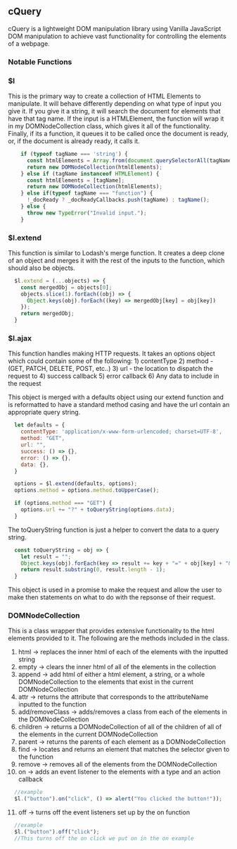 ## cQuery

cQuery is a lightweight DOM manipulation library using Vanilla JavaScript DOM manipulation to achieve vast functionality for controlling the elements of a webpage.

### Notable Functions

### $l

  This is the primary way to create a collection of HTML Elements to manipulate. It will behave differently depending on what type of input you give it. If you give it a string, it will search the document for elements that have that tag name. If the input is a HTMLElement, the function will wrap it in my DOMNodeCollection class, which gives it all of the functionality. Finally, if its a function, it queues it to be called once the document is ready, or, if the document is already ready, it calls it.


  ```JavaScript
      if (typeof tagName === 'string') {
        const htmlElements = Array.from(document.querySelectorAll(tagName));
        return new DOMNodeCollection(htmlElements);
      } else if (tagName instanceof HTMLElement) {
        const htmlElements = [tagName];
        return new DOMNodeCollection(htmlElements);
      } else if(typeof tagName === "function") {
        !_docReady ? _docReadyCallbacks.push(tagName) : tagName();
      } else {
        throw new TypeError("Invalid input.");
      }
  ```

### $l.extend

  This function is similar to Lodash's merge function. It creates a deep clone of an object and merges it with the rest of the inputs to the function, which should also be objects.

  ```JavaScript
    $l.extend = (...objects) => {
      const mergedObj = objects[0];
      objects.slice(1).forEach((obj) => {
        Object.keys(obj).forEach((key) => mergedObj[key] = obj[key])
      });
      return mergedObj;
    }
  ```

### $l.ajax

  This function handles making HTTP requests. It takes an options object which could contain some of the following:
    1) contentType
    2) method - (GET, PATCH, DELETE, POST, etc..)
    3) url - the location to dispatch the request to
    4) success callback
    5) error callback
    6) Any data to include in the request

  This object is merged with a defaults object using our extend function and is reformatted to have a standard method casing and have the url contain an appropriate query string.

  ```JavaScript
    let defaults = {
      contentType: 'application/x-www-form-urlencoded; charset=UTF-8',
      method: "GET",
      url: "",
      success: () => {},
      error: () => {},
      data: {},
    }

    options = $l.extend(defaults, options);
    options.method = options.method.toUpperCase();

    if (options.method === "GET") {
      options.url += "?" + toQueryString(options.data);
    }
  ```

  The toQueryString function is just a helper to convert the data to a query string.

  ```JavaScript
    const toQueryString = obj => {
      let result = "";
      Object.keys(obj).forEach(key => result += key + "=" + obj[key] + "&");
      return result.substring(0, result.length - 1);
    }

  ```
  This object is used in a promise to make the request and allow the user to make then statements on what to do with the repsonse of their request.


### DOMNodeCollection

  This is a class wrapper that provides extensive functionality to the html elements provided to it.
  The following are the methods included in the class.

  1) html -> replaces the inner html of each of the elements with the inputted string
  2) empty -> clears the inner html of all of the elements in the collection
  3) append -> add html of either a html element, a string, or a whole DOMNodeCollection to the       elements that exist in the current DOMNodeCollection
  4) attr -> returns the attribute that corresponds to the attributeName inputted to the function
  5) add/removeClass -> adds/removes a class from each of the elements in the DOMNodeCollection
  6) children -> returns a DOMNodeCollection of all of the children of all of the elements in the current DOMNodeCollection
  7) parent -> returns the parents of each element as a DOMNodeCollection
  8) find -> locates and returns an element that matches the selector given to the function
  9) remove -> removes all of the elements from the DOMNodeCollection
  10) on -> adds an event listener to the elements with a type and an action callback

  ```JavaScript
    //example
    $l.("button").on("click", () => alert("You clicked the button!"));
  ```
  11) off -> turns off the event listeners set up by the on function

  ```JavaScript
    //example
    $l.("button").off("click");
    //This turns off the on click we put on in the on example
  ```
